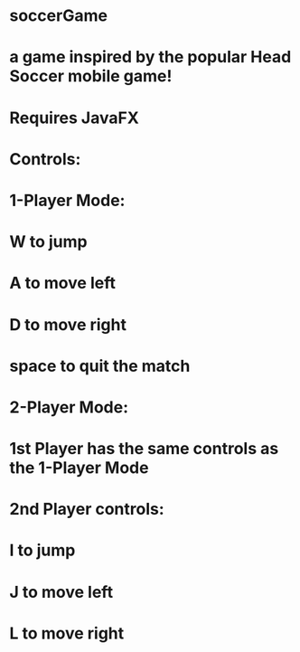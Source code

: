 # soccerGame
# a game inspired by the popular Head Soccer mobile game!
# Requires JavaFX

# Controls:
# 1-Player Mode:
# W to jump
# A to move left
# D to move right
# space to quit the match
# 
# 2-Player Mode:
# 1st Player has the same controls as the 1-Player Mode
# 2nd Player controls:
# I to jump
# J to move left
# L to move right
